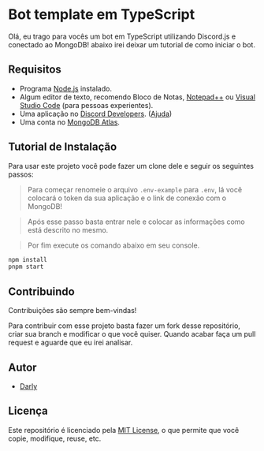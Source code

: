 # Bot template em TypeScript

Olá, eu trago para vocês um bot em TypeScript utilizando Discord.js e conectado ao MongoDB! abaixo irei deixar um tutorial de como iniciar o bot.

## Requisitos

-  Programa [Node.js](https://nodejs.org/) instalado.
-  Algum editor de texto, recomendo Bloco de Notas, [Notepad++](https://notepad-plus-plus.org/downloads/v8.5.2/) ou [Visual Studio Code](https://code.visualstudio.com) (para pessoas experientes).
-  Uma aplicação no [Discord Developers](https://discord.com/developers/applications). ([Ajuda](#como-criar-uma-aplicação))
-  Uma conta no [MongoDB Atlas](https://mongodb.com/).

## Tutorial de Instalação

Para usar este projeto você pode fazer um clone dele e seguir os seguintes passos:

> Para começar renomeie o arquivo `.env-example` para `.env`, lá você colocará o token da sua aplicação e o link de conexão com o MongoDB!

> Após esse passo basta entrar nele e colocar as informações como está descrito no mesmo.

> Por fim execute os comando abaixo em seu console.

```bash
npm install
pnpm start
```

## Contribuindo

Contribuições são sempre bem-vindas!

Para contribuir com esse projeto basta fazer um fork desse repositório, criar sua branch e modificar o que você quiser. Quando acabar faça um pull request e aguarde que eu irei analisar.

## Autor

-  [Darly](https://www.github.com/darlyzin)

## Licença

Este repositório é licenciado pela [MIT License](https://choosealicense.com/licenses/mit/), o que permite que você copie, modifique, reuse, etc.
